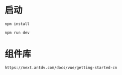 # 启动
```
npm install

npm run dev

```


# 组件库
```
https://next.antdv.com/docs/vue/getting-started-cn
```
